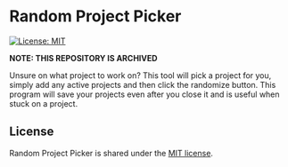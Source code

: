 
# Random Project Picker

[![License: MIT](https://img.shields.io/badge/License-MIT-yellow.svg)](https://opensource.org/licenses/MIT)

**NOTE: THIS REPOSITORY IS ARCHIVED**

Unsure on what project to work on? This tool will pick a project for you, simply add any active projects and then click the randomize button. This program will save your projects even after you close it and is useful when stuck on a project.

## License
Random Project Picker is shared under the [MIT license](https://github.com/ThomasLandstra/Random-Project-Picker/blob/main/licence).

